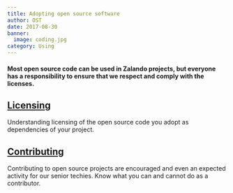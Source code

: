 ```yaml
---
title: Adopting open source software
author: OST
date: 2017-08-30
banner:
  image: coding.jpg
category: Using
---
```


#### Most open source code can be used in Zalando projects, but everyone has a responsibility to ensure that we respect and comply with the licenses. 


## [Licensing](licensing.md)

Understanding licensing of the open source code you adopt as dependencies of your project.


## [Contributing](contributing.md)

Contributing to open source projects are encouraged and even an expected activity for our senior
techies. Know what you can and cannot do as a contributor.


